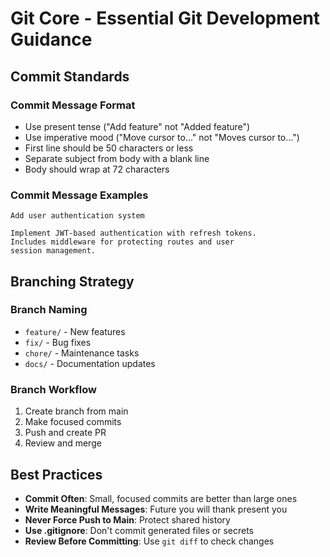 # Git Core - Essential Git Development Guidance

## Commit Standards

### Commit Message Format
- Use present tense ("Add feature" not "Added feature")
- Use imperative mood ("Move cursor to..." not "Moves cursor to...")
- First line should be 50 characters or less
- Separate subject from body with a blank line
- Body should wrap at 72 characters

### Commit Message Examples
```
Add user authentication system

Implement JWT-based authentication with refresh tokens.
Includes middleware for protecting routes and user
session management.
```

## Branching Strategy

### Branch Naming
- `feature/` - New features
- `fix/` - Bug fixes
- `chore/` - Maintenance tasks
- `docs/` - Documentation updates

### Branch Workflow
1. Create branch from main
2. Make focused commits
3. Push and create PR
4. Review and merge

## Best Practices

- **Commit Often**: Small, focused commits are better than large ones
- **Write Meaningful Messages**: Future you will thank present you
- **Never Force Push to Main**: Protect shared history
- **Use .gitignore**: Don't commit generated files or secrets
- **Review Before Committing**: Use `git diff` to check changes

